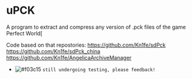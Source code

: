 # uPCK
A program to extract and compress any version of .pck files of the game Perfect World[

Code based on that repostories: 
  https://github.com/Kn1fe/sdPck 
  https://github.com/Kn1fe/sdPck_china
  https://github.com/Kn1fe/AngelicaArchiveManager
  
  - ![#f03c15](https://placehold.it/15/f03c15/000000?text=+) `still undergoing testing, please feedback!`
